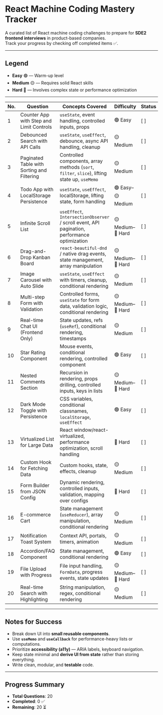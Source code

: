# React Machine Coding Mastery Tracker

A curated list of React machine coding challenges to prepare for **SDE2 frontend interviews** in product-based companies.  
Track your progress by checking off completed items ✅.

---

## Legend
- **Easy** 🟢 — Warm-up level  
- **Medium** 🟡 — Requires solid React skills  
- **Hard** 🔴 — Involves complex state or performance optimization

---

| No. | Question | Concepts Covered | Difficulty | Status |
|-----|----------|------------------|------------|--------|
| 1 | Counter App with Step and Limit Controls | `useState`, event handling, controlled inputs, props | 🟢 Easy | [ ] |
| 2 | Debounced Search with API Calls | `useState`, `useEffect`, debounce, async API handling, cleanup | 🟡 Medium | [ ] |
| 3 | Paginated Table with Sorting and Filtering | Controlled components, array methods (`sort`, `filter`, `slice`), lifting state up, `useMemo` | 🟡 Medium | [ ] |
| 4 | Todo App with LocalStorage Persistence | `useState`, `useEffect`, localStorage, lifting state, form handling | 🟢 Easy–🟡 Medium | [ ] |
| 5 | Infinite Scroll List | `useEffect`, `IntersectionObserver` / scroll event, API pagination, performance optimization | 🟡 Medium–🔴 Hard | [ ] |
| 6 | Drag-and-Drop Kanban Board | `react-beautiful-dnd` / native drag events, state management, array manipulation | 🟡 Medium–🔴 Hard | [ ] |
| 7 | Image Carousel with Auto Slide | `useState`, `useEffect` with timers, cleanup, conditional rendering | 🟡 Medium | [ ] |
| 8 | Multi-step Form with Validation | Controlled forms, `useState` for form data, validation logic, conditional rendering | 🟡 Medium–🔴 Hard | [ ] |
| 9 | Real-time Chat UI (Frontend Only) | State updates, refs (`useRef`), conditional rendering, timestamps | 🟡 Medium | [ ] |
| 10 | Star Rating Component | Mouse events, conditional rendering, controlled component | 🟢 Easy | [ ] |
| 11 | Nested Comments Section | Recursion in rendering, props drilling, controlled inputs, keys in lists | 🟡 Medium–🔴 Hard | [ ] |
| 12 | Dark Mode Toggle with Persistence | CSS variables, conditional classnames, `localStorage`, `useEffect` | 🟢 Easy | [ ] |
| 13 | Virtualized List for Large Data | React window/react-virtualized, performance optimization, scroll handling | 🔴 Hard | [ ] |
| 14 | Custom Hook for Fetching Data | Custom hooks, state, effects, cleanup | 🟡 Medium | [ ] |
| 15 | Form Builder from JSON Config | Dynamic rendering, controlled inputs, validation, mapping over configs | 🔴 Hard | [ ] |
| 16 | E-commerce Cart | State management (`useReducer`), array manipulation, conditional rendering | 🟡 Medium | [ ] |
| 17 | Notification Toast System | Context API, portals, timers, animation | 🟡 Medium | [ ] |
| 18 | Accordion/FAQ Component | State management, conditional rendering | 🟢 Easy | [ ] |
| 19 | File Upload with Progress | File input handling, `FormData`, progress events, state updates | 🟡 Medium–🔴 Hard | [ ] |
| 20 | Real-time Search with Highlighting | String manipulation, regex, conditional rendering | 🟡 Medium | [ ] |

---

## Notes for Success
- Break down UI into **small reusable components**.
- Use **`useMemo`** and **`useCallback`** for performance-heavy lists or computations.
- Prioritize **accessibility (a11y)** — ARIA labels, keyboard navigation.
- Keep state minimal and **derive UI from state** rather than storing everything.
- Write clean, modular, and **testable** code.

---

## Progress Summary
- **Total Questions**: 20
- **Completed**: 0 ✅
- **Remaining**: 20 ⏳
